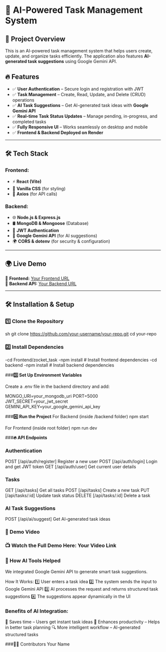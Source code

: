 # 📝 AI-Powered Task Management System

## 🚀 Project Overview
This is an AI-powered task management system that helps users create, update, and organize tasks efficiently. The application also features **AI-generated task suggestions** using Google Gemini API.

## 🔥 Features
- ✅ **User Authentication** – Secure login and registration with JWT  
- ✅ **Task Management** – Create, Read, Update, and Delete (CRUD) operations  
- ✅ **AI Task Suggestions** – Get AI-generated task ideas with **Google Gemini API**  
- ✅ **Real-time Task Status Updates** – Manage pending, in-progress, and completed tasks  
- ✅ **Fully Responsive UI** – Works seamlessly on desktop and mobile  
- ✅ **Frontend & Backend Deployed on Render**  

---

## 🛠 **Tech Stack**
### **Frontend:**
- ⚡ **React (Vite)**
- 🎨 **Vanilla CSS** (for styling)
- 🔗 **Axios** (for API calls)

### **Backend:**
- 🌐 **Node.js & Express.js**
- 🛢 **MongoDB & Mongoose** (Database)
- 🔐 **JWT Authentication**
- 🤖 **Google Gemini API** (for AI suggestions)
- 🌍 **CORS & dotenv** (for security & configuration)

---

## 🌍 **Live Demo**
🚀 **Frontend:** [Your Frontend URL](https://your-frontend.onrender.com)  
🔗 **Backend API:** [Your Backend URL](https://your-backend.onrender.com/api)  

---

## 🛠 **Installation & Setup**
### **1️⃣ Clone the Repository**
sh
git clone https://github.com/your-username/your-repo.git
cd your-repo


### **2️⃣ Install Dependencies**

-cd Frontend/zocket_task
-npm install  # Install frontend dependencies
-cd backend
-npm install  # Install backend dependencies

###**3️⃣ Set Up Environment Variables**

Create a .env file in the backend directory and add:

MONGO_URI=your_mongodb_uri
PORT=5000
JWT_SECRET=your_jwt_secret
GEMINI_API_KEY=your_google_gemini_api_key

###**4️⃣ Run the Project**
For Backend (inside /backend folder)
npm start

For Frontend (inside root folder)
npm run dev

###**🔥 API Endpoints**

### Authentication

POST	[/api/auth/register]	Register a new user
POST	[/api/auth/login]	Login and get JWT token
GET	[/api/auth/user]	Get current user details

### Tasks

GET	[/api/tasks]	Get all tasks
POST	[/api/tasks]	Create a new task
PUT	[/api/tasks/:id]	Update task status
DELETE	[/api/tasks/:id]	Delete a task

### AI Task Suggestions


POST	[/api/ai/suggest]	Get AI-generated task ideas

### 🎥 Demo Video
### 📺 Watch the Full Demo Here: Your Video Link

### 🤖 How AI Tools Helped
We integrated Google Gemini API to generate smart task suggestions.

How It Works:
1️⃣ User enters a task idea
2️⃣ The system sends the input to Google Gemini API
3️⃣ AI processes the request and returns structured task suggestions
4️⃣ The suggestions appear dynamically in the UI

### Benefits of AI Integration:
🚀 Saves time – Users get instant task ideas
🎯 Enhances productivity – Helps in better task planning
🔍 More intelligent workflow – AI-generated structured tasks

###👨‍💻 Contributors
Your Name
